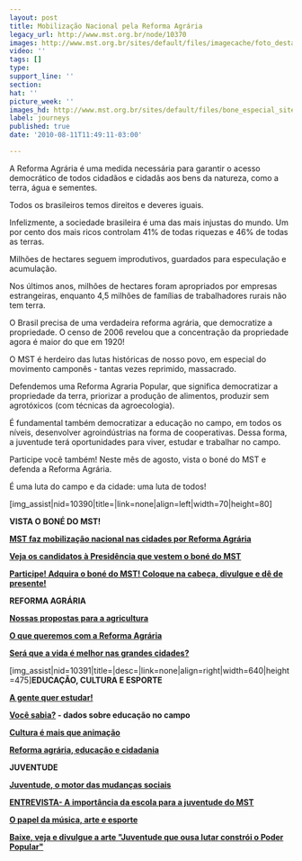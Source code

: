 ```yaml
---
layout: post
title: Mobilização Nacional pela Reforma Agrária
legacy_url: http://www.mst.org.br/node/10370
images: http://www.mst.org.br/sites/default/files/imagecache/foto_destaque/bone_especial_site2.jpg
video: ''
tags: []
type: 
support_line: ''
section: 
hat: ''
picture_week: ''
images_hd: http://www.mst.org.br/sites/default/files/bone_especial_site2.jpg
label: journeys
published: true
date: '2010-08-11T11:49:11-03:00'

---
```

<em></em>
A Reforma Agrária é uma medida necessária para garantir o acesso democrático de todos cidadãos e cidadãs aos bens da natureza, como a terra, água e sementes. 

Todos os brasileiros temos direitos e deveres iguais. 
 
Infelizmente, a sociedade brasileira é uma das mais injustas do mundo. Um por cento dos mais ricos controlam 41% de todas riquezas e 46% de todas as terras.  

Milhões de hectares seguem improdutivos, guardados para especulação e acumulação.

Nos últimos anos, milhões de hectares foram apropriados por empresas estrangeiras, enquanto 4,5 milhões de famílias de trabalhadores rurais não tem terra.
 
O Brasil precisa de uma verdadeira reforma agrária, que democratize a propriedade. O censo de 2006 revelou que a concentração da propriedade agora é maior do que em 1920!
 
O MST é herdeiro das lutas históricas de nosso povo, em especial do movimento camponês - tantas vezes reprimido, massacrado.

Defendemos uma Reforma Agraria Popular, que significa democratizar a propriedade da terra, priorizar a produção de alimentos, produzir sem agrotóxicos (com técnicas da agroecologia).

É fundamental também democratizar a educação no campo, em todos os níveis, desenvolver agroindústrias na forma de cooperativas. Dessa forma, a juventude terá oportunidades para viver, estudar e trabalhar no campo.
 
Participe você também! Neste mês de agosto, vista o boné do MST e defenda a Reforma Agrária.

É uma luta do campo e da cidade: uma luta de todos!

[img_assist|nid=10390|title=|link=none|align=left|width=70|height=80]

<strong>VISTA O BONÉ DO MST!</strong>

<strong><a href="http://www.mst.org.br/node/10389" target="_self">MST faz mobilização nacional nas cidades por Reforma Agrária </a></strong>

<strong><a href="http://www.mst.org.br/candidatos-que-vestem-o-bone-do-MST-nas-eleicoes" target="_self">Veja os candidatos à Presidência que vestem o boné do MST</a></strong>

<strong><a href="http://www.mst.org.br/Vista-o-bone-pela-Reforma-Agraria" target="_self">Participe! Adquira o boné do MST! Coloque na cabeça, divulgue e dê de presente!</a></strong>

<strong>REFORMA AGRÁRIA</strong>

<strong><a href="http://www.mst.org.br/node/10372" target="_self">Nossas propostas para a agricultura</a></strong>

<strong><a href="http://www.mst.org.br/node/10371" target="_self">﻿O que queremos com a Reforma Agrária </a></strong>

<strong><a href="http://www.mst.org.br/node/10378" target="_self">Será que a vida é melhor nas grandes cidades?</a></strong>

[img_assist|nid=10391|title=|desc=|link=none|align=right|width=640|height=475]<strong>EDUCAÇÃO, CULTURA E ESPORTE</strong>

<strong><a href="http://www.mst.org.br/node/10375" target="_self">A gente quer estudar! </a></strong>

<strong><a href="http://www.mst.org.br/node/10376" target="_self">Você sabia?</a> - dados sobre educação no campo</strong>

<strong><a href="http://www.mst.org.br/node/10377" target="_self">Cultura é mais que animação </a></strong>

<strong><a href="http://www.mst.org.br/node/10382" target="_self">Reforma agrária, educação e cidadania </a></strong>

<strong>JUVENTUDE</strong>

<strong><a href="http://www.mst.org.br/node/10380" target="_self">Juventude, o motor das mudanças sociais </a></strong>

<strong><a href="http://www.mst.org.br/node/10410" target="_self">ENTREVISTA- A importância da escola para a juventude do MST</a></strong>

<strong><a href="http://www.mst.org.br/node/10379" target="_self">O papel da música, arte e esporte </a></strong>

<strong><a href="http://www.mst.org.br/node/10381" target="_self">Baixe, veja e divulgue a arte "Juventude que ousa lutar constrói o Poder Popular"</a></strong>

